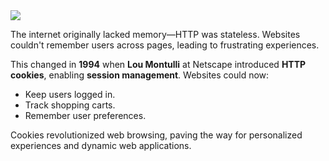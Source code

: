 <img src = "data/cookies/assets/real_cookie.jpg"> 

The internet originally lacked memory—HTTP was stateless. Websites couldn't remember users across pages, leading to frustrating experiences.  

This changed in **1994** when **Lou Montulli** at Netscape introduced **HTTP cookies**, enabling **session management**. Websites could now:  
- Keep users logged in.  
- Track shopping carts.  
- Remember user preferences.  

Cookies revolutionized web browsing, paving the way for personalized experiences and dynamic web applications.  
